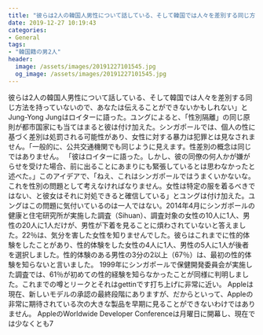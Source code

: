 ```yaml
---
title: "彼らは2人の韓国人男性について話している、そして韓国では人々を差別する同じ方法を持っていないので、あなたは伝えることができないかもしれない」とJung-Yong Jungはロイターに語った。"
date: 2019-12-27 10:19:43
categories:
- General
tags:
- "韓国籍の男2人"
header:
  image: /assets/images/20191227101545.jpg
  og_image: /assets/images/20191227101545.jpg
---
```


彼らは2人の韓国人男性について話している、そして韓国では人々を差別する同じ方法を持っていないので、あなたは伝えることができないかもしれない」とJung-Yong Jungはロイターに語った。ユングによると、「性別隔離」の同じ原則が都市国家にも当てはまると彼は付け加えた。シンガポールでは、個人の性に基づく差別は処罰される可能性があり、女性に対する暴力は犯罪とは見なされません。「一般的に、公共交通機関でも同じように見えます。性差別の概念は同じではありません。 「彼はロイターに語った。しかし、彼の同僚の何人かが嫌がらせを受けた場合、前に出ることにあまりにも緊張しているとは思わなかったと述べた。」このアイデアで、「ねえ、これはシンガポールではうまくいかないな。これを性別の問題として考えなければなりません。女性は特定の服を着るべきではない、と彼女はそれに対処できると確信している」とユングは付け加えた。ユングはこの問題に気付いているのは一人ではない。2014年4月にシンガポールの健康と住宅研究所が実施した調査（Sihuan）、調査対象の女性の10人に1人、男性の20人に1人だけが、男性が下着を見ることに煩わされていないと答えました。22％は、気分を害した女性を知りませんでした。彼らはこれまでに性的体験をしたことがあり、性的体験をした女性の4人に1人、男性の5人に1人が後者を選択しました。性的体験のある男性の3分の2以上（67％）は、最初の性的体験を知らないと言いました。 1999年にシンガポールで保健開発委員会が実施した調査では、61％が初めての性的経験を知らなかったことが同様に判明しました。これまでの噂とリークとそれはgettinです打ち上げに非常に近い。 Appleは現在、新しいモデルの承認の最終段階にありますが、だからといって、Appleの非常に期待されている次の大きな製品を早期に見ることができないわけではありません。 AppleのWorldwide Developer Conferenceは月曜日に開幕し、現在では少なくとも7
